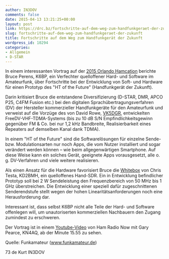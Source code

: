 ```yaml
---
author: IN3DOV
comments: false
date: 2015-04-13 13:21:25+00:00
layout: post
link: https://drc.bz/fortschritte-auf-dem-weg-zum-handfunkgeraet-der-zukunft/
slug: fortschritte-auf-dem-weg-zum-handfunkgeraet-der-zukunft
title: Fortschritte auf dem Weg zum Handfunkgerät der Zukunft
wordpress_id: 10294
categories:
- Allgemein
- D-STAR
---
```


In einem interessanten Vortrag auf der [2015 Orlando Hamcation](http://www.hamcation.com/forums.html) berichte Bruce Perens, K6BP, ein Verfechter quelloffener Hard- und Software im Amateurfunk, über Fortschritte bei der Entwicklung von Soft- und Hardware für einen Prototyp des "HT of the Future" (Handfunkgerät der Zukunft).

Darin kritisiert Bruce die entstandene Diversifizierung (D-STAR, DMR, APCO P25, C4FM Fusion etc.) bei den digitalen Sprachübertragungsverfahren (DV) der Hersteller kommerzieller Handfunkgeräte für den Amateurfunk und verweist auf die Vorzüge des von David Rowe, [VK5DGR](http://www.rowetel.com/blog/?page_id=452), entwickelten FreeDV-VHF-TDMA-Systems (bis zu 10 dB S/N Empfindlichkeitsgewinn gegenüber FM & Co. bei nur 1,2 kHz Bandbreite, Realisierbarkeit eines Repeaters auf demselben Kanal dank TDMA).

In einem "HT of the Future" sind die Softwarelösungen für einzelne Sende- bzw. Modulationsarten nur noch Apps, die vom Nutzer installiert und sogar verändert werden können – wie beim allgegenwärtigen Smartphone. Auf diese Weise kann ein solches Gerät, geeignete Apps vorausgesetzt, alle o. g. DV-Verfahren und viele weitere realisieren.

Als einen Ansatz für die Hardware favorisiert Bruce die [Whitebox](http://radio.testa.co/) von Chris Testa, KD2BMH, ein quelloffenes Hand-SDR. Ein in Entwicklung befindlicher Prototyp soll bei 2 W Sendeleistung den Frequenzbereich von 50 MHz bis 1 GHz überstreichen. Die Entwicklung einer speziell dafür zugeschnittenen Senderendstufe stellt wegen der hohen Linearitätsanforderungen noch eine Herausforderung dar.

Interessant ist, dass selbst K6BP nicht alle Teile der Hard- und Software offenlegen will, um unautoriserten kommerziellen Nachbauern den Zugang zumindest zu erschweren.

Der Vortrag ist in einem [Youtube-Video](https://www.youtube.com/watch?v=wq29i8gMm8c) von Ham Radio Now mit Gary Pearce, KN4AQ, ab der Minute 15.55 zu sehen.

Quelle: Funkamateur (www.funkamateur.de)

73 de Kurt IN3DOV


